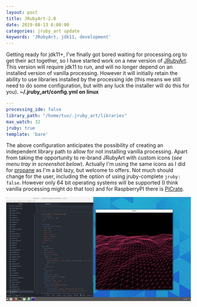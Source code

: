 ```yaml
---
layout: post
title: JRubyArt-2.0
date: 2019-08-13 6:00:00
categories: jruby_art update
keywords: 'JRubyArt, jdk11, development'
---
```


Getting ready for jdk11+, I've finally got bored waiting for processing.org to get their act together, so I have started work on a new version of [JRubyArt][jdk11]. This version will require jdk11 to run, and will no longer depend on an installed version of vanilla processing. However it will initially retain the ability to use libraries installed by the processing ide (this means we still need to do some configuration, but with any luck the installer will do this for you). **~/.jruby_art/config.yml on linux**

```yaml
---
processing_ide: false
library_path: "/home/tux/.jruby_art/libraries"
max_watch: 32
jruby: true
template: 'bare'
```

The above configuration anticipates the possibility of creating an independent library path to allow for not installing vanilla processing. Apart from taking the opportunity to re-brand JRubyArt with custom icons (_see menu tray in screenshot below_). Actually I'm using the same icons as I did for [propane] as I'm a bit lazy, but welcome to offers. Not much should change for the user, including the option of using jruby-complete `jruby: false`. However only 64 bit operating systems will be supported (I think vanilla processing might do that too) and for RaspberryPI there is [PiCrate].

![](/assets/jruby_art-2.0.png)

[jdk11]: https://github.com/ruby-processing/JRubyArt/tree/jdk11
[picrate]: https://github.com/ruby-processing/PiCrate
[propane]: https://ruby-processing.github.io/propane/
